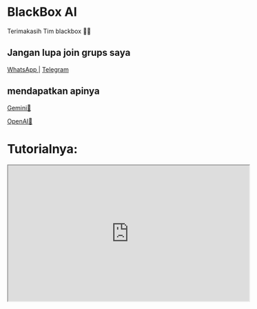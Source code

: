 # BlackBox AI

Terimakasih Tim blackbox 🤝🤍

## Jangan lupa join grups saya

[ WhatsApp ](https://chat.whatsapp.com/Gomu4BhzluT3gaXRHmNs4n) |
[ Telegram ](https://t.me/TarnaWijaya_grup)

## mendapatkan apinya

[Gemini👑](https://aistudio.google.com/apikey)

[OpenAI👑](https://platform.openai.com/api-keys)

# Tutorialnya:

<iframe width="560" height="315" src="https://www.youtube.com/embed/Akp5vmsQ2WU?autoplay=1" allow="autoplay" allowfullscreen></iframe>
